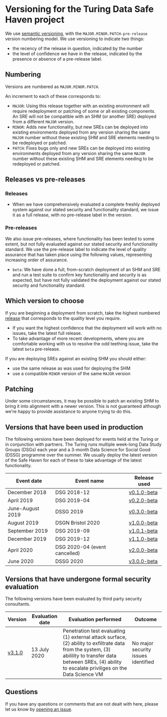 # Versioning for the Turing Data Safe Haven project

We use [semantic versioning](https://semver.org/), with the `MAJOR.MINOR.PATCH-pre-release` version numbering model.
We use versioning to indicate two things:

- the recency of the release in question, indicated by the number
- the level of confidence we have in the release, indicated by the presence or absence of a pre-release label.

## Numbering
Versions are numbered as `MAJOR.MINOR.PATCH`.

An increment to each of these corresponds to:
- `MAJOR`: Using this release together with an existing environment will require redeployment or patching of some or all existing components. An SRE will not be compatible with an SHM (or another SRE) deployed from a different `MAJOR` version.
- `MINOR`: Adds new functionality, but new SREs can be deployed into existing environments deployed from any version sharing the same `MAJOR` number without these existing SHM and SRE elements needing to be redeployed or patched.
- `PATCH`: Fixes bugs only and new SREs can be deployed into existing environments deployed from any version sharing the same `MAJOR` number without these existing SHM and SRE elements needing to be redeployed or patched.

## Releases vs pre-releases

### Releases
- When we have comprehensively evaluated a complete freshly deployed system against our stated security and functionality standard, we issue it as a full release, with no pre-release label in the version.

### Pre-releases
We also issue pre-releases, where functionality has been tested to some extent, but not fully evaluated against our stated security and functionality standard. We use the pre-release label to indicate the level of quality assurance that has taken place using the following values, representing increasing order of assurance.

- `beta`: We have done a full, from-scratch deployment of an SHM and SRE and run a test suite to confirm key functionality and security is as expected, but have not fully validated the deployment against our stated security and functionality standard.


## Which version to choose
If you are beginning a deployment from scratch, take the highest numbered [release](https://github.com/alan-turing-institute/data-safe-haven/releases/) that corresponds to the quality level you require.
- If you want the highest confidence that the deployment will work with no issues, take the latest full release.
- To take advantage of more recent developments, where you are comfortable working with us to resolve the odd teething issue, take the latest `beta` pre-release.

If you are deploying SREs against an existing SHM you should either:
- use the same release as was used for deploying the SHM
- use a compatible `MINOR` version of the same `MAJOR` version

## Patching
Under some circumstances, it may be possible to patch an existing SHM to bring it into alignment with a newer version.
This is not guaranteed although we're happy to provide assistance to anyone trying to do this.


## Versions that have been used in production
The following versions have been deployed for events held at the Turing or in conjunction with partners.
The Turing runs multiple week-long Data Study Groups (DSGs) each year and a 3-month Data Science for Social Good (DSSG) programme over the summer.
We usually deploy the latest version of the Safe Haven for each of these to take advantage of the latest functionality.

| Event date | Event name | Release used |
| --- | --- | --- |
| December 2018 | DSG 2018-12 | [v0.1.0-beta](https://github.com/alan-turing-institute/data-safe-haven/releases/tag/v0.1.0-beta) |
| April 2019 | DSG 2019-04 | [v0.2.0-beta](https://github.com/alan-turing-institute/data-safe-haven/releases/tag/v0.2.0-beta) |
| June-August 2019 | DSSG 2019 | [v0.3.0-beta](https://github.com/alan-turing-institute/data-safe-haven/releases/tag/v0.3.0-beta) |
| August 2019 | DSGN Bristol 2020 | [v1.0.0-beta](https://github.com/alan-turing-institute/data-safe-haven/releases/tag/v1.0.0-beta) |
| September 2019 | DSG 2019-09 | [v1.0.1-beta](https://github.com/alan-turing-institute/data-safe-haven/releases/tag/v1.0.1-beta) |
| December 2019 | DSG 2019-12 | [v1.1.0-beta](https://github.com/alan-turing-institute/data-safe-haven/releases/tag/v1.1.0-beta) |
| April 2020 | DSG 2020-04 (event cancelled) | [v2.0.0-beta](https://github.com/alan-turing-institute/data-safe-haven/releases/tag/v2.0.0-beta) |
| June 2020 | DSSG 2020 | [v3.0.0-beta](https://github.com/alan-turing-institute/data-safe-haven/releases/tag/v3.0.0-beta) |

## Versions that have undergone formal security evaluation
The following versions have been evaluated by third party security consultants.

| Version | Evaluation date | Evaluation performed | Outcome |
| --- | --- | --- | --- |
| [v3.1.0](https://github.com/alan-turing-institute/data-safe-haven/releases/tag/v3.1.0) | 13 July 2020 | Penetration test evaluating (1) external attack surface, (2) ability to exfiltrate data from the system, (3) abilility to transfer data between SREs, (4) ability to escalate priviliges on the Data Science VM | No major security issues identified |

## Questions
If you have any questions or comments that are not dealt with here, please let us know by [opening an issue](#project-management-through-issues).
